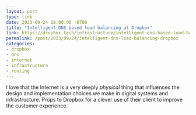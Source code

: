 ```yaml
---
layout: post
type: link
date: 2023-09-24 18:00:00 -0700
title: "Intelligent DNS based load balancing at Dropbox"
link: https://dropbox.tech/infrastructure/intelligent-dns-based-load-balancing-at-dropbox
permalink: /post/2023/09/24/intelligent-dns-load-balancing-dropbox 
categories: 
- dropbox
- dns
- internet
- infrastructure
- routing
---
```

I love that the Internet is a very deeply _physical_ thing that influences the design and implementation choices we make in digital systems and infrastructure. Props to Dropbox for a clever use of their client to improve the customer experience. 